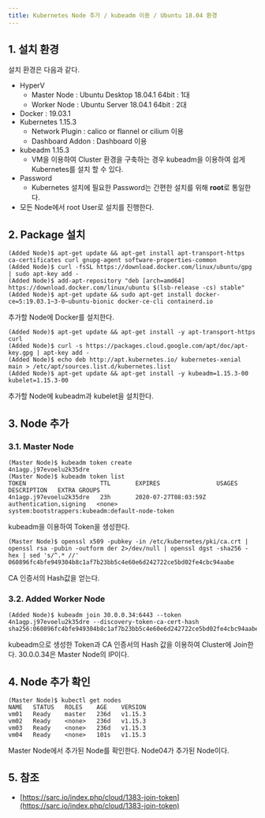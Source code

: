 ```yaml
---
title: Kubernetes Node 추가 / kubeadm 이용 / Ubuntu 18.04 환경
---
```


## 1. 설치 환경

설치 환경은 다음과 같다.
* HyperV
  * Master Node : Ubuntu Desktop 18.04.1 64bit : 1대
  * Worker Node : Ubuntu Server 18.04.1 64bit : 2대
* Docker : 19.03.1
* Kubernetes 1.15.3
  * Network Plugin : calico or flannel or cilium 이용
  * Dashboard Addon : Dashboard 이용
* kubeadm 1.15.3
  * VM을 이용하여 Cluster 환경을 구축하는 경우 kubeadm을 이용하여 쉽게 Kubernetes를 설치 할 수 있다.
* Password
  * Kubernetes 설치에 필요한 Password는 간편한 설치를 위해 **root**로 통일한다.
* 모든 Node에서 root User로 설치를 진행한다.

## 2. Package 설치

```shell
(Added Node)$ apt-get update && apt-get install apt-transport-https ca-certificates curl gnupg-agent software-properties-common
(Added Node)$ curl -fsSL https://download.docker.com/linux/ubuntu/gpg | sudo apt-key add -
(Added Node)$ add-apt-repository "deb [arch=amd64] https://download.docker.com/linux/ubuntu $(lsb-release -cs) stable"
(Added Node)$ apt-get update && sudo apt-get install docker-ce=5:19.03.1~3-0~ubuntu-bionic docker-ce-cli containerd.io
```

추가할 Node에 Docker를 설치한다.

```shell
(Added Node)$ apt-get update && apt-get install -y apt-transport-https curl
(Added Node)$ curl -s https://packages.cloud.google.com/apt/doc/apt-key.gpg | apt-key add -
(Added Node)$ echo deb http://apt.kubernetes.io/ kubernetes-xenial main > /etc/apt/sources.list.d/kubernetes.list
(Added Node)$ apt-get update && apt-get install -y kubeadm=1.15.3-00 kubelet=1.15.3-00
```

추가할 Node에 kubeadm과 kubelet을 설치한다.

## 3. Node 추가

### 3.1. Master Node

```shell
(Master Node)$ kubeadm token create
4n1agp.j97evoelu2k35dre
(Master Node)$ kubeadm token list
TOKEN                     TTL       EXPIRES                USAGES                   DESCRIPTION   EXTRA GROUPS
4n1agp.j97evoelu2k35dre   23h       2020-07-27T08:03:59Z   authentication,signing   <none>        system:bootstrappers:kubeadm:default-node-token
```

kubeadm을 이용하여 Token을 생성한다.

```shell
(Master Node)$ openssl x509 -pubkey -in /etc/kubernetes/pki/ca.crt | openssl rsa -pubin -outform der 2>/dev/null | openssl dgst -sha256 -hex | sed 's/^.* //'
060896fc4bfe949304b8c1af7b23bb5c4e60e6d242722ce5bd02fe4cbc94aabe
```

CA 인증서의 Hash값을 얻는다.

### 3.2. Added Worker Node

```shell
(Added Node)$ kubeadm join 30.0.0.34:6443 --token 4n1agp.j97evoelu2k35dre --discovery-token-ca-cert-hash sha256:060896fc4bfe949304b8c1af7b23bb5c4e60e6d242722ce5bd02fe4cbc94aabe
```

kubeadm으로 생성한 Token과 CA 인증서의 Hash 값을 이용하여 Cluster에 Join한다. 30.0.0.34은 Master Node의 IP이다.

## 4. Node 추가 확인

```shell
(Master Node)$ kubectl get nodes
NAME   STATUS   ROLES    AGE    VERSION
vm01   Ready    master   236d   v1.15.3
vm02   Ready    <none>   236d   v1.15.3
vm03   Ready    <none>   236d   v1.15.3
vm04   Ready    <none>   101s   v1.15.3
```

Master Node에서 추가된 Node를 확인한다. Node04가 추가된 Node이다.

## 5. 참조

* [https://sarc.io/index.php/cloud/1383-join-token](https://sarc.io/index.php/cloud/1383-join-token)